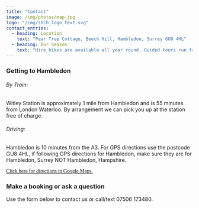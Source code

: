 ```yaml
---
title: "Contact"
image: /img/photos/map.jpg
logo: "/img/shch_logo_text.svg"
contact_entries:
  - heading: Location
    text: "Pear Tree Cottage, Beech Hill, Hambledon, Surrey GU8 4HL"
  - heading: Our Season
    text: "Hire bikes are available all year round. Guided tours run from Saturday 24th March 2018 to Sunday 28th October 2018"
---
```

<h3 class="f4 b lh-title mb2">Getting to Hambledon</h3>

<h6 class="f5 b">By Train:</h6>
Witley Station is approximately 1 mile from Hambledon and is 55 minutes from London Waterloo. By arrangement we can pick you up at the station free of charge.

<h6 class="f5 b">Driving:</h6>
Hambledon is 10 minutes from the A3. For GPS directions use the postcode GU8 4HL, if following GPS directions for Hambledon, make sure they are for Hambledon, Surrey NOT Hambledon, Hampshire.

<p><a style="font-family: Chivo;" href="https://www.google.co.uk/maps/dir//GU8+4HL,+Hambledon,+Godalming/@51.1375047,-0.6208067,18z/data=!3m1!4b1!4m9!4m8!1m0!1m5!1m1!1s0x4875ce585d00cda7:0x9ab25b8f518c89b4!2m2!1d-0.6197124!2d51.1375047!3e1!5m1!1e4">Click here for directions in Google Maps.</a></p>

<h3 class="f4 b lh-title mb2">Make a booking or ask a question</h3>

Use the form below to contact us or call/text 07506 173480.

